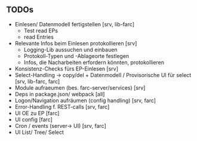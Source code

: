 ## TODOs

* Einlesen/ Datenmodell fertigstellen [srv, lib-farc] 
  * Test read EPs
  * read Entries
* Relevante Infos beim Einlesen protokollieren [srv]
  * Logging-Lib aussuchen und einbauen
  * Protokoll-Typen und -Ablageorte festlegen
  * Infos, die Nacharbeiten erfordern könnten, protokollieren
* Konsistenz-Checks fürs EP-Einlesen [srv]  
* Select-Handling -> copy/del + Datenmodell / Provisorische UI für select [srv, lib-farc, farc]
* Module aufraeumen (bes. farc-server/services) [srv]
* Deps in package.json/ webpack [all]
* Logon/Navigation aufräumen (config handling) [srv, farc]
* Error-Handling f. REST-calls [srv, farc]
* UI OE zu EP [farc]
* UI config [farc]
* Cron / events (server-> UI) [srv, farc]
* UI List/ Tree/ Select

